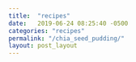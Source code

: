 ```yaml
---
title:  "recipes"
date:   2019-06-24 08:25:40 -0500
categories: "recipes"
permalink: "/chia_seed_pudding/"
layout: post_layout
---
```

